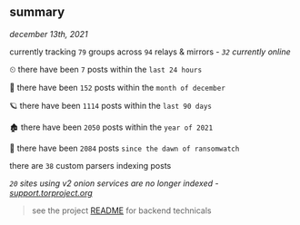 
## summary
_december 13th, 2021_

currently tracking `79` groups across `94` relays & mirrors - _`32` currently online_

⏲ there have been `7` posts within the `last 24 hours`

🦈 there have been `152` posts within the `month of december`

🪐 there have been `1114` posts within the `last 90 days`

🏚 there have been `2050` posts within the `year of 2021`

🦕 there have been `2084` posts `since the dawn of ransomwatch`

there are `38` custom parsers indexing posts

_`20` sites using v2 onion services are no longer indexed - [support.torproject.org](https://support.torproject.org/onionservices/v2-deprecation/)_

> see the project [README](https://github.com/thetanz/ransomwatch#ransomwatch--) for backend technicals
